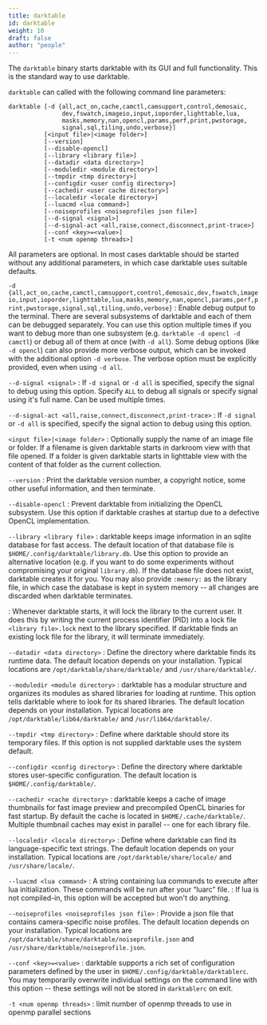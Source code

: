 ```yaml
---
title: darktable
id: darktable
weight: 10
draft: false
author: "people"
---
```


The `darktable` binary starts darktable with its GUI and full functionality. This is the standard way to use darktable.

`darktable` can called with the following command line parameters:

```
darktable [-d {all,act_on,cache,camctl,camsupport,control,demosaic,
               dev,fswatch,imageio,input,ioporder,lighttable,lua,
               masks,memory,nan,opencl,params,perf,print,pwstorage,
               signal,sql,tiling,undo,verbose}]
          [<input file>|<image folder>]
          [--version]
          [--disable-opencl]
          [--library <library file>]
          [--datadir <data directory>]
          [--moduledir <module directory>]
          [--tmpdir <tmp directory>]
          [--configdir <user config directory>]
          [--cachedir <user cache directory>]
          [--localedir <locale directory>]
          [--luacmd <lua command>]
          [--noiseprofiles <noiseprofiles json file>]
          [--d-signal <signal>]
          [--d-signal-act <all,raise,connect,disconnect,print-trace>]
          [--conf <key>=<value>]
          [-t <num openmp threads>]
```

All parameters are optional. In most cases darktable should be started without any additional parameters, in which case darktable uses suitable defaults.

`-d {all,act_on,cache,camctl,camsupport,control,demosaic,dev,fswatch,imageio,input,ioporder,lighttable,lua,masks,memory,nan,opencl,params,perf,print,pwstorage,signal,sql,tiling,undo,verbose}`
: Enable debug output to the terminal. There are several subsystems of darktable and each of them can be debugged separately. You can use this option multiple times if you want to debug more than one subsystem (e.g. `darktable -d opencl -d camctl`) or debug all of them at once (with `-d all`). Some debug options (like `-d opencl`) can also provide more verbose output, which can be invoked with the additional option `-d verbose`. The verbose option must be explicitly provided, even when using `-d all`.

`--d-signal <signal>`
: If `-d signal` or `-d all` is specified, specify the signal to debug using this option. Specify `ALL` to debug all signals or specify signal using it's full name. Can be used multiple times.

`--d-signal-act <all,raise,connect,disconnect,print-trace>`
: If `-d signal` or `-d all` is specified, specify the signal action to debug using this option.

`<input file>|<image folder>`
: Optionally supply the name of an image file or folder. If a filename is given darktable starts in darkroom view with that file opened. If a folder is given darktable starts in lighttable view with the content of that folder as the current collection.

`--version`
: Print the darktable version number, a copyright notice, some other useful information, and then terminate.

`--disable-opencl`
: Prevent darktable from initializing the OpenCL subsystem. Use this option if darktable crashes at startup due to a defective OpenCL implementation.

`--library <library file>`
: darktable keeps image information in an sqlite database for fast access. The default location of that database file is `$HOME/.config/darktable/library.db`. Use this option to provide an alternative location (e.g. if you want to do some experiments without compromising your original `library.db`). If the database file does not exist, darktable creates it for you. You may also provide `:memory:` as the library file, in which case the database is kept in system memory -- all changes are discarded when darktable terminates.

: Whenever darktable starts, it will lock the library to the current user. It does this by writing the current process identifier (PID) into a lock file `<library file>.lock` next to the library specified. If darktable finds an existing lock file for the library, it will terminate immediately.

`--datadir <data directory>`
: Define the directory where darktable finds its runtime data. The default location depends on your installation. Typical locations are `/opt/darktable/share/darktable/` and `/usr/share/darktable/`.

`--moduledir <module directory>`
: darktable has a modular structure and organizes its modules as shared libraries for loading at runtime. This option tells darktable where to look for its shared libraries. The default location depends on your installation. Typical locations are `/opt/darktable/lib64/darktable/` and `/usr/lib64/darktable/`.

`--tmpdir <tmp directory>`
: Define where darktable should store its temporary files. If this option is not supplied darktable uses the system default.

`--configdir <config directory>`
: Define the directory where darktable stores user-specific configuration. The default location is `$HOME/.config/darktable/`.

`--cachedir <cache directory>`
: darktable keeps a cache of image thumbnails for fast image preview and precompiled OpenCL binaries for fast startup. By default the cache is located in `$HOME/.cache/darktable/`. Multiple thumbnail caches may exist in parallel -- one for each library file.

`--localedir <locale directory>`
: Define where darktable can find its language-specific text strings. The default location depends on your installation. Typical locations are `/opt/darktable/share/locale/` and `/usr/share/locale/`.

`--luacmd <lua command>`
: A string containing lua commands to execute after lua initialization. These commands will be run after your “luarc” file.
: If lua is not compiled-in, this option will be accepted but won't do anything.

`--noiseprofiles <noiseprofiles json file>`
: Provide a json file that contains camera-specific noise profiles. The default location depends on your installation. Typical locations are `/opt/darktable/share/darktable/noiseprofile.json` and `/usr/share/darktable/noiseprofile.json`.

`--conf <key>=<value>`
: darktable supports a rich set of configuration parameters defined by the user in `$HOME/.config/darktable/darktablerc`. You may temporarily overwrite individual settings on the command line with this option -- these settings will not be stored in `darktablerc` on exit.

`-t <num openmp threads>`
: limit number of openmp threads to use in openmp parallel sections
